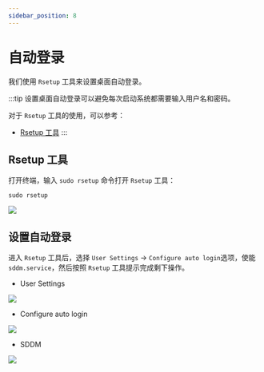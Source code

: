 ```yaml
---
sidebar_position: 8
---
```


# 自动登录

我们使用 `Rsetup` 工具来设置桌面自动登录。

:::tip
设置桌面自动登录可以避免每次启动系统都需要输入用户名和密码。

对于 `Rsetup` 工具的使用，可以参考：

- [Rsetup 工具](./rsetup)
:::

## Rsetup 工具

打开终端，输入 `sudo rsetup` 命令打开 `Rsetup` 工具：

<NewCodeBlock tip="radxa@device$" type="device">

```
sudo rsetup
```

</NewCodeBlock>

<div style={{textAlign: 'center'}}>
    <img src="/img/cubie/a7a/rsetup-system.webp" style={{width: '100%', maxWidth: '1200px'}} />
</div>

## 设置自动登录

进入 `Rsetup` 工具后，选择 `User Settings` -> `Configure auto login`选项，使能 `sddm.service`，然后按照 `Rsetup` 工具提示完成剩下操作。

- User Settings

<div style={{textAlign: 'center'}}>
    <img src="/img/cubie/a7a/rsetup-usersettings.webp" style={{width: '100%', maxWidth: '1200px'}} />
</div>

- Configure auto login

<div style={{textAlign: 'center'}}>
    <img src="/img/cubie/a7a/rsetup-auto-login.webp" style={{width: '100%', maxWidth: '1200px'}} />
</div>

- SDDM

<div style={{textAlign: 'center'}}>
    <img src="/img/cubie/a7a/rsetup-auto-login-sddm.webp" style={{width: '100%', maxWidth: '1200px'}} />
</div>